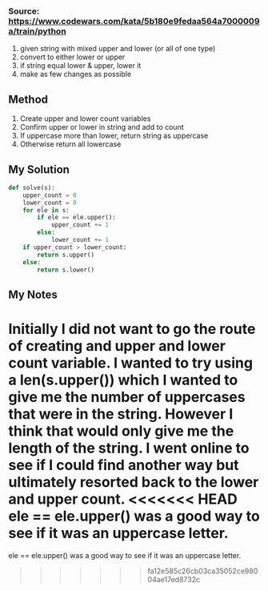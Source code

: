
### Source: <https://www.codewars.com/kata/5b180e9fedaa564a7000009a/train/python>

1. given string with mixed upper and lower (or all of one type)
2.  convert to either lower or upper
3.  if string equal lower & upper, lower it
4.  make as few changes as possible

## Method
1. Create upper and lower count variables
2. Confirm upper or lower in string and add to count
3. If uppercase more than lower, return string as uppercase
4. Otherwise return all lowercase

## My Solution

```python
def solve(s):
    upper_count = 0
    lower_count = 0
    for ele in s:
        if ele == ele.upper():
            upper_count += 1
        else:
            lower_count += 1
    if upper_count > lower_count:
        return s.upper()
    else:
        return s.lower()
```

## My Notes
Initially I did not want to go the route of creating and upper and lower count variable. I wanted to try using a len(s.upper()) which I wanted to give me the number of uppercases that were in the string. However I think that would only give me the length of the string. I went online to see if I could find another way but ultimately resorted back to the lower and upper count.
<<<<<<< HEAD
ele == ele.upper() was a good way to see if it was an uppercase letter.
=======
ele == ele.upper() was a good way to see if it was an uppercase letter. 
>>>>>>> fa12e585c26cb03ca35052ce98004ae17ed8732c
